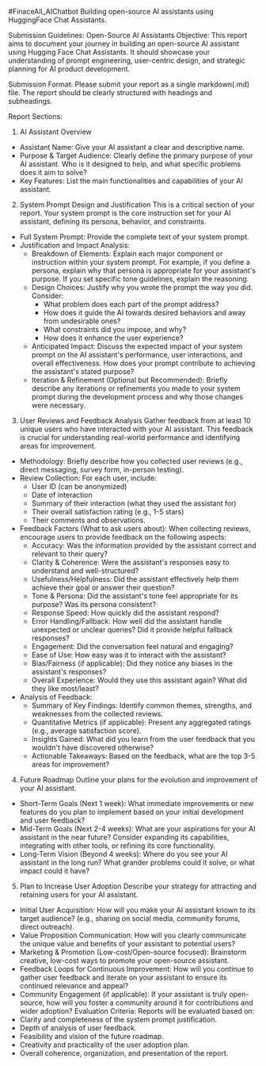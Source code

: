 #FinaceAIl_AIChatbot
Building open-source AI assistants 
using HuggingFace Chat Assistants.

Submission Guidelines: Open-Source AI Assistants
Objective: This report aims to document your journey in building an open-source AI assistant using Hugging Face Chat Assistants. It should showcase your understanding of prompt engineering, user-centric design, and strategic planning for AI product development.

Submission Format: 
Please submit your report as a single markdown(.md) file. The report should be clearly structured with headings and subheadings.

Report Sections:
1. AI Assistant Overview
* Assistant Name: Give your AI assistant a clear and descriptive name.
* Purpose & Target Audience: Clearly define the primary purpose of your AI assistant. Who is it designed to help, and what specific problems does it aim to solve?
* Key Features: List the main functionalities and capabilities of your AI assistant.
2. System Prompt Design and Justification
This is a critical section of your report. Your system prompt is the core instruction set for your AI assistant, defining its persona, behavior, and constraints.
* Full System Prompt: Provide the complete text of your system prompt.
* Justification and Impact Analysis:
  * Breakdown of Elements: Explain each major component or instruction within your system prompt. 
For example, if you define a persona, explain why that persona is appropriate for your assistant's purpose. If you set specific tone guidelines, explain the reasoning.
  * Design Choices: Justify why you wrote the prompt the way you did. Consider:
    * What problem does each part of the prompt address?
    * How does it guide the AI towards desired behaviors and away from undesirable ones?
    * What constraints did you impose, and why?
    * How does it enhance the user experience?
  * Anticipated Impact: Discuss the expected impact of your system prompt on the AI assistant's performance, user interactions, and overall effectiveness. How does your prompt contribute to achieving the assistant's stated purpose?
  * Iteration & Refinement (Optional but Recommended): Briefly describe any iterations or refinements you made to your system prompt during the development process and why those changes were necessary.
3. User Reviews and Feedback Analysis
Gather feedback from at least 10 unique users who have interacted with your AI assistant. This feedback is crucial for understanding real-world performance and identifying areas for improvement.
* Methodology: Briefly describe how you collected user reviews (e.g., direct messaging, survey form, in-person testing).
* Review Collection: For each user, include:
  * User ID (can be anonymized)
  * Date of interaction
  * Summary of their interaction (what they used the assistant for)
  * Their overall satisfaction rating (e.g., 1-5 stars)
  * Their comments and observations.
* Feedback Factors (What to ask users about): When collecting reviews, encourage users to provide feedback on the following aspects:
  * Accuracy: Was the information provided by the assistant correct and relevant to their query?
  * Clarity & Coherence: Were the assistant's responses easy to understand and well-structured?
  * Usefulness/Helpfulness: Did the assistant effectively help them achieve their goal or answer their question?
  * Tone & Persona: Did the assistant's tone feel appropriate for its purpose? Was its persona consistent?
  * Response Speed: How quickly did the assistant respond?
  * Error Handling/Fallback: How well did the assistant handle unexpected or unclear queries? Did it provide helpful fallback responses?
  * Engagement: Did the conversation feel natural and engaging?
  * Ease of Use: How easy was it to interact with the assistant?
  * Bias/Fairness (if applicable): Did they notice any biases in the assistant's responses?
  * Overall Experience: Would they use this assistant again? What did they like most/least?
* Analysis of Feedback:
  * Summary of Key Findings: Identify common themes, strengths, and weaknesses from the collected reviews.
  * Quantitative Metrics (if applicable): Present any aggregated ratings (e.g., average satisfaction score).
  * Insights Gained: What did you learn from the user feedback that you wouldn't have discovered otherwise?
  * Actionable Takeaways: Based on the feedback, what are the top 3-5 areas for improvement?
4. Future Roadmap
Outline your plans for the evolution and improvement of your AI assistant.
* Short-Term Goals (Next 1 week): What immediate improvements or new features do you plan to implement based on your initial development and user feedback?
* Mid-Term Goals (Next 2-4 weeks): What are your aspirations for your AI assistant in the near future? Consider expanding its capabilities, integrating with other tools, or refining its core functionality.
* Long-Term Vision (Beyond 4 weeks): Where do you see your AI assistant in the long run? What grander problems could it solve, or what impact could it have?
5. Plan to Increase User Adoption
Describe your strategy for attracting and retaining users for your AI assistant.
* Initial User Acquisition: How will you make your AI assistant known to its target audience? (e.g., sharing on social media, community forums, direct outreach).
* Value Proposition Communication: How will you clearly communicate the unique value and benefits of your assistant to potential users?
* Marketing & Promotion (Low-cost/Open-source focused): Brainstorm creative, low-cost ways to promote your open-source assistant.
* Feedback Loops for Continuous Improvement: How will you continue to gather user feedback and iterate on your assistant to ensure its continued relevance and appeal?
* Community Engagement (if applicable): If your assistant is truly open-source, how will you foster a community around it for contributions and wider adoption?
Evaluation Criteria:
Reports will be evaluated based on:
* Clarity and completeness of the system prompt justification.
* Depth of analysis of user feedback.
* Feasibility and vision of the future roadmap.
* Creativity and practicality of the user adoption plan.
* Overall coherence, organization, and presentation of the report.
